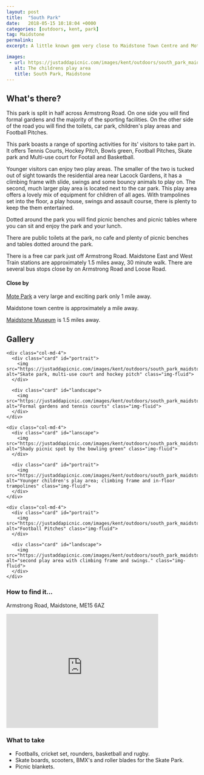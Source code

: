 ```yaml
---
layout: post
title:  "South Park"
date:   2018-05-15 10:18:04 +0000
categories: [outdoors, kent, park]
tag: Maidstone
permalink: 
excerpt: A little known gem very close to Maidstone Town Centre and Mote Park.  It has a host of sporting facilities 2 lovely children's play areas and some beautiful shady spaces for your picnic.

images: 
 - url: https://justaddapicnic.com/images/kent/outdoors/south_park_maidstone/south1.jpg
   alt: The childrens play area
   title: South Park, Maidstone
---
```


## What's there?
This park is split in half across Armstrong Road.  On one side you will find formal gardens and the majority of the sporting facilities.  On the other side of the road you will find the toilets, car park, children's play areas and Football Pitches.

This park boasts a range of sporting activities for its' visitors to take part in.  It offers Tennis Courts, Hockey Pitch, Bowls green, Football Pitches, Skate park and Multi-use court for Footall and Basketball.

Younger visitors can enjoy two play areas.  The smaller of the two is tucked out of sight towards the residential area near Lacock Gardens, it has a climbing frame with slide, swings and some bouncy animals to play on.  The second, much larger play area is located next to the car park.  This play area offers a lovely mix of equipment for children of all ages.  With trampolines set into the floor, a play house, swings and assault course, there is plenty to keep the them entertained.

Dotted around the park you will find picnic benches and picnic tables where you can sit and enjoy the park and your lunch.  

There are public toilets at the park, no cafe and plenty of picnic benches and tables dotted around the park.

There is a free car park just off Armstrong Road.  Maidstone East and West Train stations are approximately 1.5 miles away, 30 minute walk.  There are several bus stops close by on Armstrong Road and Loose Road.

#### Close by
[Mote Park](/outdoors/kent/park/2018/02/11/mote-park.html) a very large and exciting park only 1 mile away.

Maidstone town centre is approximately a mile away.

[Maidstone Museum](/indoors/kent/museum/2018/01/02/maidstone-museum.html) is 1.5 miles away.

## Gallery

<div class="container">

  <div class="row">

    <div class="col-md-4">
      <div class="card" id="portrait">
        <img src="https://justaddapicnic.com/images/kent/outdoors/south_park_maidstone/south4.jpg" alt="Skate park, multi-use court and hockey pitch" class="img-fluid">
      </div>

      <div class="card" id="landscape">
        <img src="https://justaddapicnic.com/images/kent/outdoors/south_park_maidstone/south2.jpg" alt="Formal gardens and tennis courts" class="img-fluid">
      </div>  
    </div>

    <div class="col-md-4">
      <div class="card" id="lanscape">
        <img src="https://justaddapicnic.com/images/kent/outdoors/south_park_maidstone/south3.jpg" alt="Shady picnic spot by the bowling green" class="img-fluid">
      </div>

      <div class="card" id="portrait">
        <img src="https://justaddapicnic.com/images/kent/outdoors/south_park_maidstone/south7.jpg" alt="Younger children's play area; climbing frame and in-floor trampolines" class="img-fluid">
      </div>
    </div>

    <div class="col-md-4">
      <div class="card" id="portrait">
        <img src="https://justaddapicnic.com/images/kent/outdoors/south_park_maidstone/south5.jpg" alt="Football Pitches" class="img-fluid">
      </div>

      <div class="card" id="landscape">
        <img src="https://justaddapicnic.com/images/kent/outdoors/south_park_maidstone/south6.jpg" alt="second play area with climbing frame and swings." class="img-fluid">
      </div>
    </div>

  </div>      
</div>


### How to find it...
Armstrong Road, Maidstone, ME15 6AZ

<iframe src="https://www.google.com/maps/embed?pb=!1m18!1m12!1m3!1d4993.38854289656!2d0.5253063017337637!3d51.26153824040056!2m3!1f0!2f0!3f0!3m2!1i1024!2i768!4f13.1!3m3!1m2!1s0x47df318856b37c5d%3A0x262ef6a42583ed4c!2sSouth+Park!5e0!3m2!1sen!2suk!4v1526420214214" width="400" height="300" frameborder="0" style="border:0" allowfullscreen></iframe>

### What to take
* Footballs, cricket set, rounders, basketball and rugby.
* Skate boards, scooters, BMX's and roller blades for the Skate Park.
* Picnic blankets.
